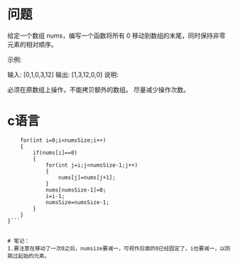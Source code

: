 # 问题
给定一个数组 nums，编写一个函数将所有 0 移动到数组的末尾，同时保持非零元素的相对顺序。

示例:

输入: [0,1,0,3,12]
输出: [1,3,12,0,0]
说明:

必须在原数组上操作，不能拷贝额外的数组。
尽量减少操作次数。

# c语言
```void moveZeroes(int* nums, int numsSize){
    for(int i=0;i<numsSize;i++)
    {
        if(nums[i]==0)
        {
            for(int j=i;j<numsSize-1;j++)
            {
                nums[j]=nums[j+1];
            }
            nums[numsSize-1]=0;
            i=i-1;
            numsSize=numsSize-1;
        }
    }
}```


# 笔记：
1.要注意在移动了一次0之后，numsize要减一，可视作后面的0已经固定了，i也要减一，以防跳过起始的元素。
